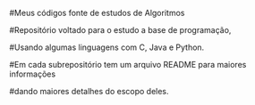 #Meus códigos fonte de estudos de Algoritmos

#Repositório voltado para o estudo a base de programação,

#Usando algumas linguagens com C, Java e Python. 

#Em cada subrepositório tem um arquivo README para maiores informações

#dando maiores detalhes do escopo deles.
